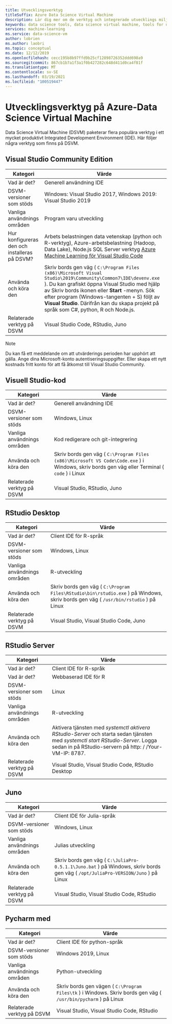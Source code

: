 ```yaml
---
title: Utvecklingsverktyg
titleSuffix: Azure Data Science Virtual Machine
description: Lär dig mer om de verktyg och integrerade utvecklings miljöer som är tillgängliga på Data Science Virtual Machine.
keywords: data science tools, data science virtual machine, tools for data science, linux data science
services: machine-learning
ms.service: data-science-vm
author: lobrien
ms.author: laobri
ms.topic: conceptual
ms.date: 12/12/2019
ms.openlocfilehash: cecc195b8b97ffd9b25cf12898726352ddd698a9
ms.sourcegitcommit: 867cb1b7a1f3a1f0b427282c648d411d0ca4f81f
ms.translationtype: MT
ms.contentlocale: sv-SE
ms.lasthandoff: 03/19/2021
ms.locfileid: "100519447"
---
```

# <a name="development-tools-on-the-azure-data-science-virtual-machine"></a>Utvecklingsverktyg på Azure-Data Science Virtual Machine

Data Science Virtual Machine (DSVM) paketerar flera populära verktyg i ett mycket produktivt Integrated Development Environment (IDE). Här följer några verktyg som finns på DSVM.

## <a name="visual-studio-community-edition"></a>Visual Studio Community Edition

| Kategori | Värde |
| ------------- | ------------- |
| Vad är det?   | Generell användning IDE      |
| DSVM-versioner som stöds      | Windows: Visual Studio 2017, Windows 2019: Visual Studio 2019      |
| Vanliga användnings områden      | Program varu utveckling    |
| Hur konfigureras den och installeras på DSVM?      | Arbets belastningen data vetenskap (python och R-verktyg), Azure-arbetsbelastning (Hadoop, Data Lake), Node.js SQL Server verktyg [Azure Machine Learning för Visual Studio Code](https://github.com/Microsoft/vs-tools-for-ai)    |
| Använda och köra den      | Skriv bords gen väg ( `C:\Program Files (x86)\Microsoft Visual Studio\2019\Community\Common7\IDE\devenv.exe` ). Du kan grafiskt öppna Visual Studio med hjälp av Skriv bords ikonen eller **Start** -menyn. Sök efter program (Windows-tangenten + S) följt av **Visual Studio**. Därifrån kan du skapa projekt på språk som C#, python, R och Node.js.   |
| Relaterade verktyg på DSVM      |     Visual Studio Code, RStudio, Juno  |

> [!NOTE]
> Du kan få ett meddelande om att utvärderings perioden har upphört att gälla. Ange dina Microsoft-konto autentiseringsuppgifter. Eller skapa ett nytt kostnads fritt konto för att få åtkomst till Visual Studio Community.

## <a name="visual-studio-code"></a>Visuell Studio-kod 

| Kategori | Värde |
| ------------- | ------------- |
| Vad är det?   | Generell användning IDE      |
| DSVM-versioner som stöds      | Windows, Linux     |
| Vanliga användnings områden      | Kod redigerare och git-integrering   |
| Använda och köra den      | Skriv bords gen väg ( `C:\Program Files (x86)\Microsoft VS Code\Code.exe` ) i Windows, skriv bords gen väg eller Terminal ( `code` ) i Linux    |
| Relaterade verktyg på DSVM      |     Visual Studio, RStudio, Juno  |

## <a name="rstudio-desktop"></a>RStudio Desktop

| Kategori | Värde |
| ------------- | ------------- |
| Vad är det?   | Client IDE för R-språk   |
| DSVM-versioner som stöds      | Windows, Linux      |
| Vanliga användnings områden      |  R-utveckling     |
| Använda och köra den      | Skriv bords gen väg ( `C:\Program Files\RStudio\bin\rstudio.exe` ) på Windows, skriv bords gen väg ( `/usr/bin/rstudio` ) på Linux      |
| Relaterade verktyg på DSVM      |   Visual Studio, Visual Studio Code, Juno      |

## <a name="rstudio-server"></a>RStudio Server

| Kategori | Värde |
| ------------- | ------------- |
| Vad är det?   | Client IDE för R-språk   |
| Vad är det?   | Webbaserad IDE för R    |
| DSVM-versioner som stöds      | Linux      |
| Vanliga användnings områden      |  R-utveckling     |
| Använda och köra den      | Aktivera tjänsten med _systemctl aktivera RStudio-Server_ och starta sedan tjänsten med _systemctl start RStudio-Server_. Logga sedan in på RStudio-servern på http: \/ /Your-VM-IP: 8787.       |
| Relaterade verktyg på DSVM      |   Visual Studio, Visual Studio Code, RStudio Desktop      |

## <a name="juno"></a>Juno 

| Kategori | Värde |
| ------------- | ------------- |
| Vad är det?   | Client IDE för Julia-språk   |
| DSVM-versioner som stöds      | Windows, Linux      |
| Vanliga användnings områden      |  Julias utveckling     |
| Använda och köra den      | Skriv bords gen väg ( `C:\JuliaPro-0.5.1.1\Juno.bat` ) på Windows, skriv bords gen väg ( `/opt/JuliaPro-VERSION/Juno` ) på Linux      |
| Relaterade verktyg på DSVM      |   Visual Studio, Visual Studio Code, RStudio      |

## <a name="pycharm"></a>Pycharm med

| Kategori | Värde |
| ------------- | ------------- |
| Vad är det?   | Client IDE för python-språk    |
| DSVM-versioner som stöds      | Windows 2019, Linux      |
| Vanliga användnings områden      |  Python-utveckling     |
| Använda och köra den      | Skriv bords gen vägen ( `C:\Program Files\tk` ) i Windows. Skriv bords gen väg ( `/usr/bin/pycharm` ) på Linux      |
| Relaterade verktyg på DSVM      |   Visual Studio, Visual Studio Code, RStudio      |
